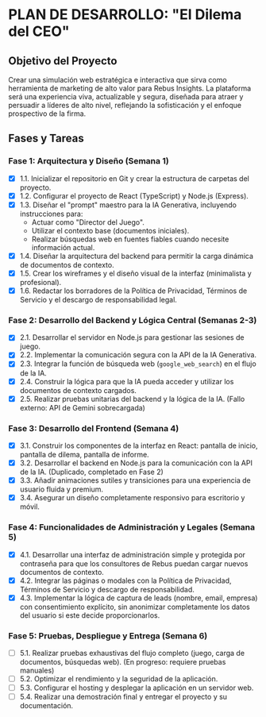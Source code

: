 # PLAN DE DESARROLLO: "El Dilema del CEO"

## Objetivo del Proyecto
Crear una simulación web estratégica e interactiva que sirva como herramienta de marketing de alto valor para Rebus Insights. La plataforma será una experiencia viva, actualizable y segura, diseñada para atraer y persuadir a líderes de alto nivel, reflejando la sofisticación y el enfoque prospectivo de la firma.

## Fases y Tareas

### Fase 1: Arquitectura y Diseño (Semana 1)
- [x] 1.1. Inicializar el repositorio en Git y crear la estructura de carpetas del proyecto.
- [x] 1.2. Configurar el proyecto de React (TypeScript) y Node.js (Express).
- [x] 1.3. Diseñar el "prompt" maestro para la IA Generativa, incluyendo instrucciones para:
    - Actuar como "Director del Juego".
    - Utilizar el contexto base (documentos iniciales).
    - Realizar búsquedas web en fuentes fiables cuando necesite información actual.
- [x] 1.4. Diseñar la arquitectura del backend para permitir la carga dinámica de documentos de contexto.
- [x] 1.5. Crear los wireframes y el diseño visual de la interfaz (minimalista y profesional).
- [x] 1.6. Redactar los borradores de la Política de Privacidad, Términos de Servicio y el descargo de responsabilidad legal.

### Fase 2: Desarrollo del Backend y Lógica Central (Semanas 2-3)
- [x] 2.1. Desarrollar el servidor en Node.js para gestionar las sesiones de juego.
- [x] 2.2. Implementar la comunicación segura con la API de la IA Generativa.
- [x] 2.3. Integrar la función de búsqueda web (`google_web_search`) en el flujo de la IA.
- [x] 2.4. Construir la lógica para que la IA pueda acceder y utilizar los documentos de contexto cargados.
- [x] 2.5. Realizar pruebas unitarias del backend y la lógica de la IA. (Fallo externo: API de Gemini sobrecargada)

### Fase 3: Desarrollo del Frontend (Semana 4)
- [x] 3.1. Construir los componentes de la interfaz en React: pantalla de inicio, pantalla de dilema, pantalla de informe.
- [x] 3.2. Desarrollar el backend en Node.js para la comunicación con la API de la IA. (Duplicado, completado en Fase 2)
- [x] 3.3. Añadir animaciones sutiles y transiciones para una experiencia de usuario fluida y premium.
- [x] 3.4. Asegurar un diseño completamente responsivo para escritorio y móvil.

### Fase 4: Funcionalidades de Administración y Legales (Semana 5)
- [x] 4.1. Desarrollar una interfaz de administración simple y protegida por contraseña para que los consultores de Rebus puedan cargar nuevos documentos de contexto.
- [x] 4.2. Integrar las páginas o modales con la Política de Privacidad, Términos de Servicio y descargo de responsabilidad.
- [x] 4.3. Implementar la lógica de captura de leads (nombre, email, empresa) con consentimiento explícito, sin anonimizar completamente los datos del usuario si este decide proporcionarlos.

### Fase 5: Pruebas, Despliegue y Entrega (Semana 6)
- [ ] 5.1. Realizar pruebas exhaustivas del flujo completo (juego, carga de documentos, búsquedas web). (En progreso: requiere pruebas manuales)
- [ ] 5.2. Optimizar el rendimiento y la seguridad de la aplicación.
- [ ] 5.3. Configurar el hosting y desplegar la aplicación en un servidor web.
- [ ] 5.4. Realizar una demostración final y entregar el proyecto y su documentación.
